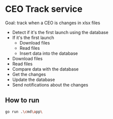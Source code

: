  # CEO Track service

Goal: track when a CEO is changes in xlsx files

- Detect if it's the first launch using the database
- If it's the first launch
  - Download files
  - Read files
  - Insert data into the database
- Download files
- Read files
- Compare data with the database
- Get the changes
- Update the database
- Send notifications about the changes

## How to run

```bash
go run .\cmd\app\
```